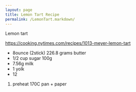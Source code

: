 ```yaml
---
layout: page
title: Lemon Tart Recipe
permalink: /LemonTart.markdown/
---
```


Lemon tart

https://cooking.nytimes.com/recipes/1013-meyer-lemon-tart

- 8ounce (2stick) 226.8 grams butter
- 1/2 cup sugar 100g
- 7.56g milk
- 1 yolk
- 12


1. preheat 170C pan + paper
